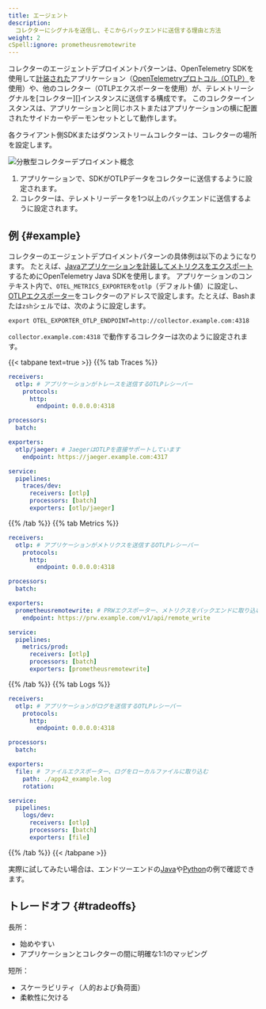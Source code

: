 ```yaml
---
title: エージェント
description:
  コレクターにシグナルを送信し、そこからバックエンドに送信する理由と方法
weight: 2
cSpell:ignore: prometheusremotewrite
---
```


コレクターのエージェントデプロイメントパターンは、OpenTelemetry SDKを使用して[計装された][instrumentation]アプリケーション（[OpenTelemetryプロトコル（OTLP）][otlp]を使用）や、他のコレクター（OTLPエクスポーターを使用）が、テレメトリーシグナルを[コレクター][]インスタンスに送信する構成です。
このコレクターインスタンスは、アプリケーションと同じホストまたはアプリケーションの横に配置されたサイドカーやデーモンセットとして動作します。

各クライアント側SDKまたはダウンストリームコレクターは、コレクターの場所を設定します。

![分散型コレクターデプロイメント概念](../../img/otel-agent-sdk.svg)

1. アプリケーションで、SDKがOTLPデータをコレクターに送信するように設定されます。
1. コレクターは、テレメトリーデータを1つ以上のバックエンドに送信するように設定されます。

## 例 {#example}

コレクターのエージェントデプロイメントパターンの具体例は以下のようになります。
たとえば、[Javaアプリケーションを計装してメトリクスをエクスポート][instrument-java-metrics]するためにOpenTelemetry Java SDKを使用します。
アプリケーションのコンテキスト内で、`OTEL_METRICS_EXPORTER`を`otlp`（デフォルト値）に設定し、[OTLPエクスポーター][otlp-exporter]をコレクターのアドレスで設定します。たとえば、Bashまたは`zsh`シェルでは、次のように設定します。

```shell
export OTEL_EXPORTER_OTLP_ENDPOINT=http://collector.example.com:4318
```

`collector.example.com:4318` で動作するコレクターは次のように設定されます。

{{< tabpane text=true >}} {{% tab Traces %}}

```yaml
receivers:
  otlp: # アプリケーションがトレースを送信するOTLPレシーバー
    protocols:
      http:
        endpoint: 0.0.0.0:4318

processors:
  batch:

exporters:
  otlp/jaeger: # JaegerはOTLPを直接サポートしています
    endpoint: https://jaeger.example.com:4317

service:
  pipelines:
    traces/dev:
      receivers: [otlp]
      processors: [batch]
      exporters: [otlp/jaeger]
```

{{% /tab %}} {{% tab Metrics %}}

```yaml
receivers:
  otlp: # アプリケーションがメトリクスを送信するOTLPレシーバー
    protocols:
      http:
        endpoint: 0.0.0.0:4318

processors:
  batch:

exporters:
  prometheusremotewrite: # PRWエクスポーター、メトリクスをバックエンドに取り込む
    endpoint: https://prw.example.com/v1/api/remote_write

service:
  pipelines:
    metrics/prod:
      receivers: [otlp]
      processors: [batch]
      exporters: [prometheusremotewrite]
```

{{% /tab %}} {{% tab Logs %}}

```yaml
receivers:
  otlp: # アプリケーションがログを送信するOTLPレシーバー
    protocols:
      http:
        endpoint: 0.0.0.0:4318

processors:
  batch:

exporters:
  file: # ファイルエクスポーター、ログをローカルファイルに取り込む
    path: ./app42_example.log
    rotation:

service:
  pipelines:
    logs/dev:
      receivers: [otlp]
      processors: [batch]
      exporters: [file]
```

{{% /tab %}} {{< /tabpane >}}

実際に試してみたい場合は、エンドツーエンドの[Java][java-otlp-example]や[Python][py-otlp-example]の例で確認できます。

## トレードオフ {#tradeoffs}

長所：

- 始めやすい
- アプリケーションとコレクターの間に明確な1:1のマッピング

短所：

- スケーラビリティ（人的および負荷面）
- 柔軟性に欠ける

[instrumentation]: /docs/languages/
[otlp]: /docs/specs/otel/protocol/
[collector]: /docs/collector/
[instrument-java-metrics]: /docs/languages/java/api/#meterprovider
[otlp-exporter]: /docs/specs/otel/protocol/exporter/
[java-otlp-example]:
  https://github.com/open-telemetry/opentelemetry-java-docs/tree/main/otlp
[py-otlp-example]:
  https://opentelemetry-python.readthedocs.io/en/stable/examples/metrics/instruments/README.html
